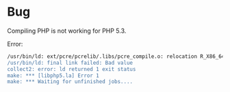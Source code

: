 # Bug

Compiling PHP is not working for PHP 5.3.

Error:

```bash
/usr/bin/ld: ext/pcre/pcrelib/.libs/pcre_compile.o: relocation R_X86_64_PC32 against symbol `php_pcre_compile2' can not be used when making a shared object; recompile with -fPIC
/usr/bin/ld: final link failed: Bad value
collect2: error: ld returned 1 exit status
make: *** [libphp5.la] Error 1
make: *** Waiting for unfinished jobs....
```

